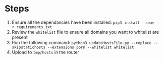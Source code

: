 # Steps
1. Ensure all the dependancies have been installed: `pip3 install --user -r requirements.txt`
2. Review the `whitelist` file to ensure all domains you want to whitelist are present
3. Run the following command: `python3 updateHostsFile.py --replace --skipstatichosts --extensions porn --whitelist whitelist`
4. Upload to `tmp/hosts` in the router